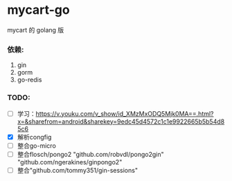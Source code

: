 # mycart-go
mycart 的 golang 版

### 依赖:
1. gin
2. gorm
3. go-redis


### TODO:
- [ ] 学习：https://v.youku.com/v_show/id_XMzMxODQ5Mjk0MA==.html?x=&sharefrom=android&sharekey=9edc45d4572c1c1e9922665b5b54d85c6
- [X] 解析congfig
- [ ] 整合go-micro
- [ ] 整合flosch/pongo2
    "github.com/robvdl/pongo2gin"
    "github.com/ngerakines/ginpongo2"
- [ ] 整合"github.com/tommy351/gin-sessions"
